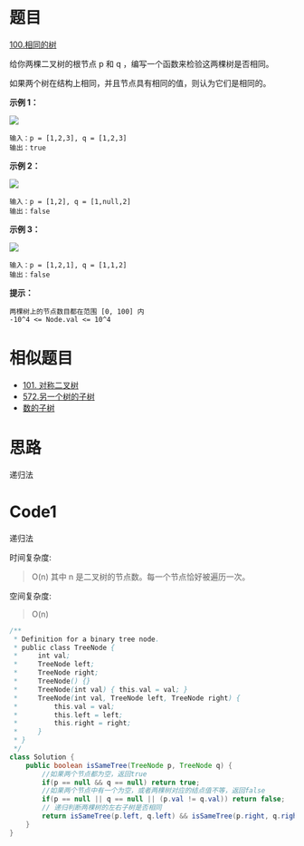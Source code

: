 # 题目
[100.相同的树](https://leetcode.cn/problems/same-tree/)

给你两棵二叉树的根节点 p 和 q ，编写一个函数来检验这两棵树是否相同。

如果两个树在结构上相同，并且节点具有相同的值，则认为它们是相同的。



**示例 1：**

![](https://assets.leetcode.com/uploads/2020/12/20/ex1.jpg)

``` 
输入：p = [1,2,3], q = [1,2,3]
输出：true
```
**示例 2：**

![](https://assets.leetcode.com/uploads/2020/12/20/ex2.jpg)

``` 
输入：p = [1,2], q = [1,null,2]
输出：false
```
**示例 3：**

![](https://assets.leetcode.com/uploads/2020/12/20/ex3.jpg)

``` 
输入：p = [1,2,1], q = [1,1,2]
输出：false
```


**提示：**

``` 
两棵树上的节点数目都在范围 [0, 100] 内
-10^4 <= Node.val <= 10^4
```

# 相似题目
* [101. 对称二叉树](https://leetcode.cn/problems/symmetric-tree/)
* [572.另一个树的子树](https://leetcode.cn/problems/subtree-of-another-tree/)
* [数的子树](https://www.acwing.com/problem/content/35/)

# 思路
递归法

# Code1
递归法

时间复杂度:
>O(n)  其中 n 是二叉树的节点数。每一个节点恰好被遍历一次。

空间复杂度:
> O(n)  

```java
/**
 * Definition for a binary tree node.
 * public class TreeNode {
 *     int val;
 *     TreeNode left;
 *     TreeNode right;
 *     TreeNode() {}
 *     TreeNode(int val) { this.val = val; }
 *     TreeNode(int val, TreeNode left, TreeNode right) {
 *         this.val = val;
 *         this.left = left;
 *         this.right = right;
 *     }
 * }
 */
class Solution {
    public boolean isSameTree(TreeNode p, TreeNode q) {
        //如果两个节点都为空，返回true
        if(p == null && q == null) return true;
        //如果两个节点中有一个为空，或者两棵树对应的结点值不等，返回false
        if(p == null || q == null || (p.val != q.val)) return false;
        // 递归判断两棵树的左右子树是否相同
        return isSameTree(p.left, q.left) && isSameTree(p.right, q.right);
    }
}
```
